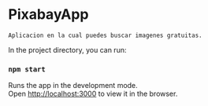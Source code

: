 # PixabayApp  
    Aplicacion en la cual puedes buscar imagenes gratuitas.  
    

In the project directory, you can run:

### `npm start`

Runs the app in the development mode.<br />
Open [http://localhost:3000](http://localhost:3000) to view it in the browser.
